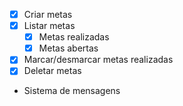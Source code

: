 - [x] Criar metas
- [x] Listar metas
   - [x] Metas realizadas
   - [x] Metas abertas
- [x] Marcar/desmarcar metas realizadas
- [x] Deletar metas
- Sistema de mensagens